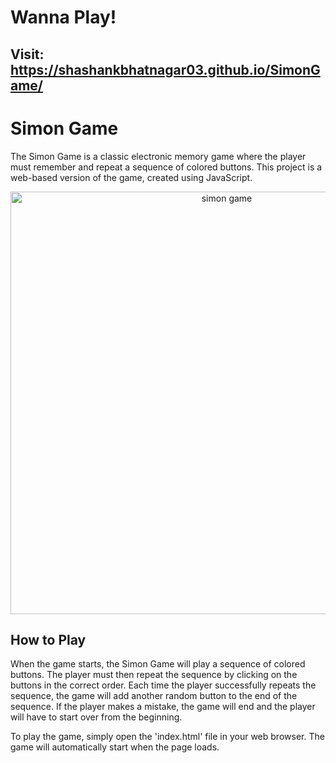 # Wanna Play!

## Visit: https://shashankbhatnagar03.github.io/SimonGame/

# Simon Game
The Simon Game is a classic electronic memory game where the player must remember and repeat a sequence of colored buttons. This project is a web-based version of the game, created using JavaScript.

<p align="center">
 <img width="676"  alt="simon game" src="https://user-images.githubusercontent.com/92644540/232314536-bb22ea88-2da7-4975-a832-718967f7cd79.png">
</p>

## How to Play

When the game starts, the Simon Game will play a sequence of colored buttons. The player must then repeat the sequence by clicking on the buttons in the correct order. Each time the player successfully repeats the sequence, the game will add another random button to the end of the sequence. If the player makes a mistake, the game will end and the player will have to start over from the beginning.

To play the game, simply open the 'index.html' file in your web browser. The game will automatically start when the page loads.
